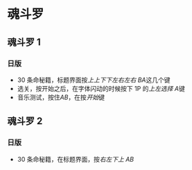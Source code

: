 # 魂斗罗

## 魂斗罗 1

### 日版

- 30 条命秘籍，标题界面按*上上下下左右左右 BA*这几个键
- 选关，按开始之后，在字体闪动的时候按下 1P 的*上左选择 A*键
- 音乐测试，按住*AB*，在按*开始*键

## 魂斗罗 2

### 日版

- 30 条命秘籍，在标题界面，按*右左下上 AB*
